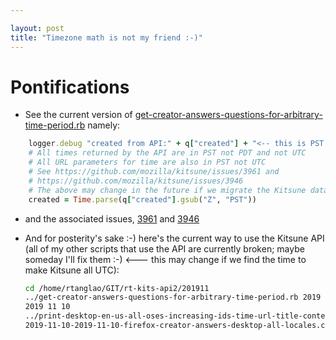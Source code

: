 ```yaml
---

layout: post
title: "Timezone math is not my friend :-)"
---
```


# Pontifications

* See the current version of [get-creator-answers-questions-for-arbitrary-time-period.rb](https://github.com/rtanglao/rt-kits-api2/blob/master/get-creator-answers-questions-for-arbitrary-time-period.rb) namely:

```ruby
    logger.debug "created from API:" + q["created"] + "<-- this is PST not UTC despite the 'Z'"
    # All times returned by the API are in PST not PDT and not UTC
    # All URL parameters for time are also in PST not UTC
    # See https://github.com/mozilla/kitsune/issues/3961 and
    # https://github.com/mozilla/kitsune/issues/3946
    # The above may change in the future if we migrate the Kitsune database to UTC
    created = Time.parse(q["created"].gsub("Z", "PST")) 
```

* and the associated issues, [3961](https://github.com/mozilla/kitsune/issues/3961) and [3946](https://github.com/mozilla/kitsune/issues/3946)

* And for posterity's sake :-) here's the current way to use  the Kitsune API (all of my other scripts that use the API are currently broken; maybe someday I'll fix them :-)  <--- this may change if we find the time to make Kitsune all UTC):

  ```bash
  cd /home/rtanglao/GIT/rt-kits-api2/201911
  ../get-creator-answers-questions-for-arbitrary-time-period.rb 2019 11 10 \
  2019 11 10
  ../print-desktop-en-us-all-oses-increasing-ids-time-url-title-content.rb \
  2019-11-10-2019-11-10-firefox-creator-answers-desktop-all-locales.csv markdown
  ```

  

